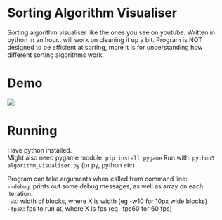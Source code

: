 # Sorting Algorithm Visualiser
Sorting algorithm visualiser like the ones you see on youtube.
Written in python in an hour.. will work on cleaning it up a bit.
Program is NOT designed to be efficient at sorting, more it is for understanding how different sorting algorithms work.


# Demo
<img src="https://raw.githubusercontent.com/r333mo/algorithm_visualiser/main/demo.gif">

# Running
Have python installed.
<br>
Might also need pygame module: `pip install pygame`
Run with: `python3 algorithm_visualiser.py` (or py, python etc)

Program can take arguments when called from command line:
    <br>```--debug```: prints out some debug messages, as well as array on each iteration.
    <br>```-wX```: width of blocks, where X is width (eg -w10 for 10px wide blocks)
    <br>```-fpsX```: fps to run at, where X is fps (eg -fps60 for 60 fps)

